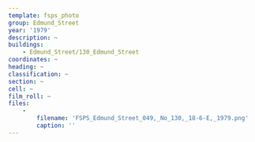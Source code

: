 ```yaml
---
template: fsps_photo
group: Edmund_Street
year: '1979'
description: ~
buildings:
    - Edmund_Street/130_Edmund_Street
coordinates: ~
heading: ~
classification: ~
section: ~
cell: ~
film_roll: ~
files:
    -
        filename: 'FSPS_Edmund_Street_049,_No_130,_18-6-E,_1979.png'
        caption: ''
---
```

